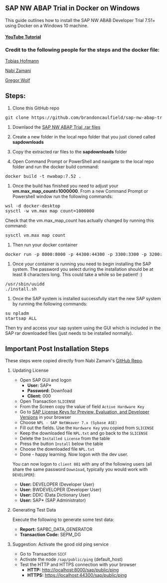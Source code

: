 ## [](#sap-nw-abap-trial-in-docker-on-windows)SAP NW ABAP Trial in Docker on Windows

This guide outlines how to install the SAP NW ABAB Developer Trial 7.51+ using Docker on a Windows 10 machine.

#### [](#youtube-tutorial)[YouTube Tutorial](https://youtu.be/fL4XkwB617w)

### [](#credit-to-the-following-people-for-the-steps-and-the-docker-file)Credit to the following people for the steps and the docker file:

[Tobias Hofmann](https://github.com/tobiashofmann/sap-nw-abap-docker)

[Nabi Zamani](https://github.com/nzamani/sap-nw-abap-trial-docker)

[Gregor Wolf](https://bitbucket.org/gregorwolf/dockernwabap750/src/25ca7d78266bef8ed41f1373801fd5e63e0b9552/Dockerfile?at=master&fileviewer=file-view-default)

## [](#steps)Steps:

1.  Clone this GitHub repo

<div class="highlight highlight-source-shell">

<pre>git clone https://github.com/brandoncaulfield/sap-nw-abap-trial-docker-windows
</pre>

</div>

1.  Downlaod the [SAP NW ABAP Trial .rar files](https://developers.sap.com/trials-downloads.html)

2.  Create a new folder in the local repo folder that you just cloned called **sapdownloads**

3.  Copy the extracted rar files to the **sapdownloads** folder

4.  Open Command Prompt or PowerShell and navigate to the local repo folder and run the docker build command:

<div class="highlight highlight-source-shell">

<pre>docker build -t nwabap:7.52 <span class="pl-c1">.</span></pre>

</div>

1.  Once the build has finished you need to adjust your **vm.max_map_count=1000000**. From a new Command Prompt or Powershell window run the following commands:

<div class="highlight highlight-source-shell">

<pre>wsl -d docker-desktop
sysctl -w vm.max_map_count=1000000</pre>

</div>

Check that the vm.max_map_count has actually changed by running this command:

<div class="highlight highlight-source-shell">

<pre>sysctl vm.max_map_count</pre>

</div>

1.  Then run your docker container

<div class="highlight highlight-source-shell">

<pre>docker run -p 8000:8000 -p 44300:44300 -p 3300:3300 -p 3200:3200 -h vhcalnplci --name nwabap752 -it nwabap:7.52 /bin/bash</pre>

</div>

1.  Once your container is running you need to begin installing the SAP system. The password you select during the installation should be at least 8 characters long. This could take a while so be patient! :)

<div class="highlight highlight-source-shell">

<pre>/usr/sbin/uuidd
./install.sh</pre>

</div>

1.  Once the SAP system is installed successfully start the new SAP system by running the following commands:

<div class="highlight highlight-source-shell">

<pre>su npladm
startsap ALL</pre>

</div>

Then try and access your sap system using the GUI which is included in the SAP rar downloaded files (just needs to be installed normally).

## [](#important-post-installation-steps)Important Post Installation Steps

These steps were copied directly from Nabi Zamani's [GitHub Repo](https://github.com/nzamani/sap-nw-abap-trial-docker).

1.  Updating License

    *   Open SAP GUI and logon
        *   **User:** SAP*
        *   **Password:** Down1oad
        *   **Client:** 000
    *   Open Transaction `SLICENSE`
    *   From the Screen copy the value of field `Active Hardware Key`
    *   Go to [SAP License Keys for Preview, Evaluation, and Developer Versions](https://go.support.sap.com/minisap/#/minisap) in your browser
    *   Choose `NPL - SAP NetWeaver 7.x (Sybase ASE)`
    *   Fill out the fields. Use the `Hardware Key` you copied from `SLICENSE`
    *   Keep the downloaded file `NPL.txt` and go back to the `SLICENSE`
    *   Delete the `Installed License` from the table
    *   Press the button `Install` below the table
    *   Choose the downloaded file `NPL.txt`
    *   Done - happy learning. Now logon with the dev user.

    You can now logon to `client 001` with any of the following users (all share the same password `Down1oad`, typically you would work with `DEVELOPER`):

    *   **User:** DEVELOPER (Developer User)
    *   **User:** BWDEVELOPER (Developer User)
    *   **User:** DDIC (Data Dictionary User)
    *   **User:** SAP* (SAP Administrator)
2.  Generating Test Data

    Execute the following to generate some test data:

    *   **Report:** SAPBC_DATA_GENERATOR
    *   **Transaction Code:** SEPM_DG
3.  Suggestion: Activate the good old ping service

    *   Go to Transaction `SICF`
    *   Activate the node `/sap/public/ping` (default_host)
    *   Test the HTTP and HTTPS connection with your browser
        *   **HTTP:** [http://localhost:8000/sap/public/ping](http://localhost:8000/sap/public/ping)
        *   **HTTPS:** [https://localhost:44300/sap/public/ping](https://localhost:44300/sap/public/ping)
